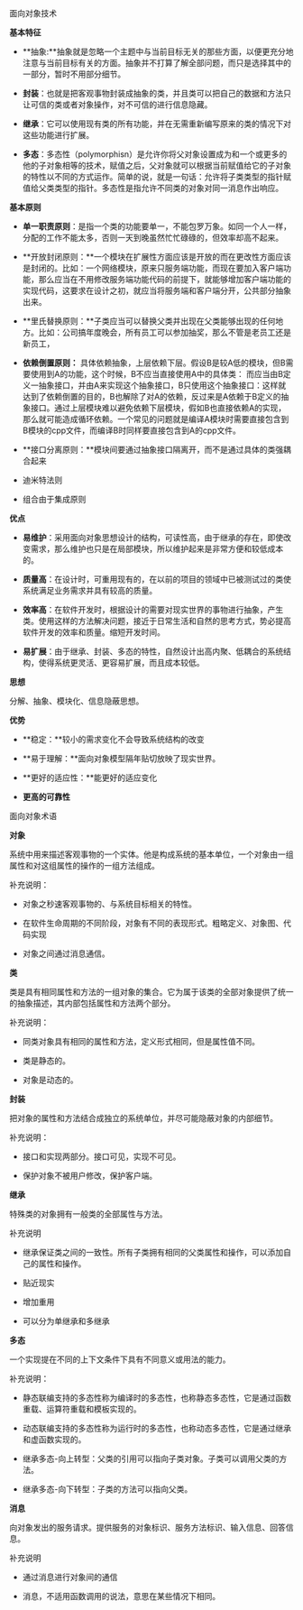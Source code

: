 面向对象技术

**基本特征**

-   **抽象:**抽象就是忽略一个主题中与当前目标无关的那些方面，以便更充分地注意与当前目标有关的方面。抽象并不打算了解全部问题，而只是选择其中的一部分，暂时不用部分细节。

-   **封装**：也就是把客观事物封装成抽象的类，并且类可以把自己的数据和方法只让可信的类或者对象操作，对不可信的进行信息隐藏。

-   **继承**：它可以使用现有类的所有功能，并在无需重新编写原来的类的情况下对这些功能进行扩展。

-   **多态**：多态性（polymorphisn）是允许你将父对象设置成为和一个或更多的他的子对象相等的技术，赋值之后，父对象就可以根据当前赋值给它的子对象的特性以不同的方式运作。简单的说，就是一句话：允许将子类类型的指针赋值给父类类型的指针。多态性是指允许不同类的对象对同一消息作出响应。

**基本原则**

-   **单一职责原则**：是指一个类的功能要单一，不能包罗万象。如同一个人一样，分配的工作不能太多，否则一天到晚虽然忙忙碌碌的，但效率却高不起来。

-   **开放封闭原则：**一个模块在扩展性方面应该是开放的而在更改性方面应该是封闭的。比如：一个网络模块，原来只服务端功能，而现在要加入客户端功能，那么应当在不用修改服务端功能代码的前提下，就能够增加客户端功能的实现代码，这要求在设计之初，就应当将服务端和客户端分开，公共部分抽象出来。

-   **里氏替换原则：**子类应当可以替换父类并出现在父类能够出现的任何地方。比如：公司搞年度晚会，所有员工可以参加抽奖，那么不管是老员工还是新员工，

-   **依赖倒置原则：**
    具体依赖抽象，上层依赖下层。假设B是较A低的模块，但B需要使用到A的功能，这个时候，B不应当直接使用A中的具体类：
    而应当由B定义一抽象接口，并由A来实现这个抽象接口，B只使用这个抽象接口：这样就达到了依赖倒置的目的，B也解除了对A的依赖，反过来是A依赖于B定义的抽象接口。通过上层模块难以避免依赖下层模块，假如B也直接依赖A的实现，那么就可能造成循环依赖。一个常见的问题就是编译A模块时需要直接包含到B模块的cpp文件，而编译B时同样要直接包含到A的cpp文件。

-   **接口分离原则：**模块间要通过抽象接口隔离开，而不是通过具体的类强耦合起来

-   迪米特法则

-   组合由于集成原则

**优点**

-   **易维护**：采用面向对象思想设计的结构，可读性高，由于继承的存在，即使改变需求，那么维护也只是在局部模块，所以维护起来是非常方便和较低成本的。

-   **质量高**：在设计时，可重用现有的，在以前的项目的领域中已被测试过的类使系统满足业务需求并具有较高的质量。

-   **效率高**：在软件开发时，根据设计的需要对现实世界的事物进行抽象，产生类。使用这样的方法解决问题，接近于日常生活和自然的思考方式，势必提高软件开发的效率和质量。缩短开发时间。

-   **易扩展**：由于继承、封装、多态的特性，自然设计出高内聚、低耦合的系统结构，使得系统更灵活、更容易扩展，而且成本较低。

**思想**

分解、抽象、模块化、信息隐蔽思想。

**优势**

-   **稳定：**较小的需求变化不会导致系统结构的改变

-   **易于理解：**面向对象模型隔年贴切放映了现实世界。

-   **更好的适应性：**能更好的适应变化

-   **更高的可靠性**

面向对象术语

**对象**

系统中用来描述客观事物的一个实体。他是构成系统的基本单位，一个对象由一组属性和对这组属性的操作的一组方法组成。

补充说明：

-   对象之秒速客观事物的、与系统目标相关的特性。

-   在软件生命周期的不同阶段，对象有不同的表现形式。粗略定义、对象图、代码实现

-   对象之间通过消息通信。

**类**

类是具有相同属性和方法的一组对象的集合。它为属于该类的全部对象提供了统一的抽象描述，其内部包括属性和方法两个部分。

补充说明：

-   同类对象具有相同的属性和方法，定义形式相同，但是属性值不同。

-   类是静态的。

-   对象是动态的。

**封装**

把对象的属性和方法结合成独立的系统单位，并尽可能隐蔽对象的内部细节。

补充说明：

-   接口和实现两部分。接口可见，实现不可见。

-   保护对象不被用户修改，保护客户端。

**继承**

特殊类的对象拥有一般类的全部属性与方法。

补充说明

-   继承保证类之间的一致性。所有子类拥有相同的父类属性和操作，可以添加自己的属性和操作。

-   贴近现实

-   增加重用

-   可以分为单继承和多继承

**多态**

一个实现提在不同的上下文条件下具有不同意义或用法的能力。

补充说明：

-   静态联编支持的多态性称为编译时的多态性，也称静态多态性，它是通过函数重载、运算符重载和模板实现的。

-   动态联编支持的多态性称为运行时的多态性，也称动态多态性，它是通过继承和虚函数实现的。

-   继承多态-向上转型：父类的引用可以指向子类对象。子类可以调用父类的方法。

-   继承多态-向下转型：子类的方法可以指向父类。

**消息**

向对象发出的服务请求。提供服务的对象标识、服务方法标识、输入信息、回答信息。

补充说明

-   通过消息进行对象间的通信

-   消息，不适用函数调用的说法，意思在某些情况下相同。
